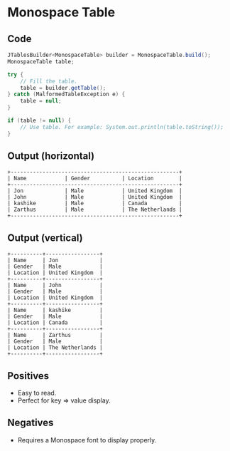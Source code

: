 # Monospace Table

## Code

```java
JTablesBuilder<MonospaceTable> builder = MonospaceTable.build();
MonospaceTable table;

try {
    // Fill the table.
    table = builder.getTable();
} catch (MalformedTableException e) {
    table = null;
}

if (table != null) {
    // Use table. For example: System.out.println(table.toString());
}
```

## Output (horizontal)

```
+-----------------------------------------------------+
| Name            | Gender          | Location        |
+-----------------------------------------------------+
| Jon             | Male            | United Kingdom  |
| John            | Male            | United Kingdom  |
| kashike         | Male            | Canada          |
| Zarthus         | Male            | The Netherlands |
+-----------------------------------------------------+
```

## Output (vertical)


```
+----------+-----------------+
| Name     | Jon             |
| Gender   | Male            |
| Location | United Kingdom  |
+----------+-----------------+
| Name     | John            |
| Gender   | Male            |
| Location | United Kingdom  |
+----------+-----------------+
| Name     | kashike         |
| Gender   | Male            |
| Location | Canada          |
+----------+-----------------+
| Name     | Zarthus         |
| Gender   | Male            |
| Location | The Netherlands |
+----------+-----------------+
```

## Positives

* Easy to read.
* Perfect for key => value display.

## Negatives

* Requires a Monospace font to display properly.
